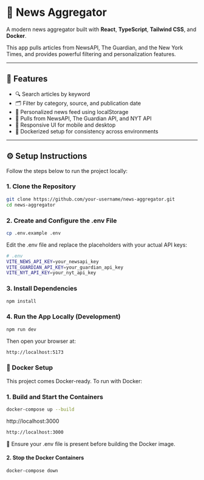 # 📰 News Aggregator

A modern news aggregator built with **React**, **TypeScript**, **Tailwind CSS**, and **Docker**.

This app pulls articles from NewsAPI, The Guardian, and the New York Times, and provides powerful filtering and personalization features.

---

## 🚀 Features

- 🔍 Search articles by keyword
- 🗂️ Filter by category, source, and publication date
- 🧠 Personalized news feed using localStorage
- 📰 Pulls from NewsAPI, The Guardian API, and NYT API
- 📱 Responsive UI for mobile and desktop
- 🐳 Dockerized setup for consistency across environments

---

## ⚙️ Setup Instructions

Follow the steps below to run the project locally:

### 1. Clone the Repository

```bash
git clone https://github.com/your-username/news-aggregator.git
cd news-aggregator
```

### 2. Create and Configure the .env File

```bash
cp .env.example .env
```

Edit the .env file and replace the placeholders with your actual API keys:

```bash
# .env
VITE_NEWS_API_KEY=your_newsapi_key
VITE_GUARDIAN_API_KEY=your_guardian_api_key
VITE_NYT_API_KEY=your_nyt_api_key
```

### 3. Install Dependencies

```bash
npm install
```

### 4. Run the App Locally (Development)

```bash
npm run dev
```

Then open your browser at:

```bash
http://localhost:5173
```

### 🐳 Docker Setup

This project comes Docker-ready. To run with Docker:

### 1. Build and Start the Containers

```bash
docker-compose up --build
```

http://localhost:3000

```bash
http://localhost:3000
```

📌 Ensure your .env file is present before building the Docker image.

#### 2. Stop the Docker Containers

```bash
docker-compose down
```
